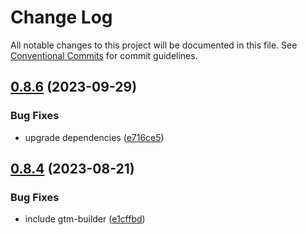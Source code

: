 # Change Log

All notable changes to this project will be documented in this file.
See [Conventional Commits](https://conventionalcommits.org) for commit guidelines.

## [0.8.6](https://github.com/optimics/forge/compare/v0.8.5...v0.8.6) (2023-09-29)


### Bug Fixes

* upgrade dependencies ([e716ce5](https://github.com/optimics/forge/commit/e716ce5355eae41d8bc194cb7d871b1936c7c782))





## [0.8.4](https://github.com/optimics/forge/compare/v0.8.3...v0.8.4) (2023-08-21)


### Bug Fixes

* include gtm-builder ([e1cffbd](https://github.com/optimics/forge/commit/e1cffbd2926564b9ef8c59b1c57a20984a41da5a))
